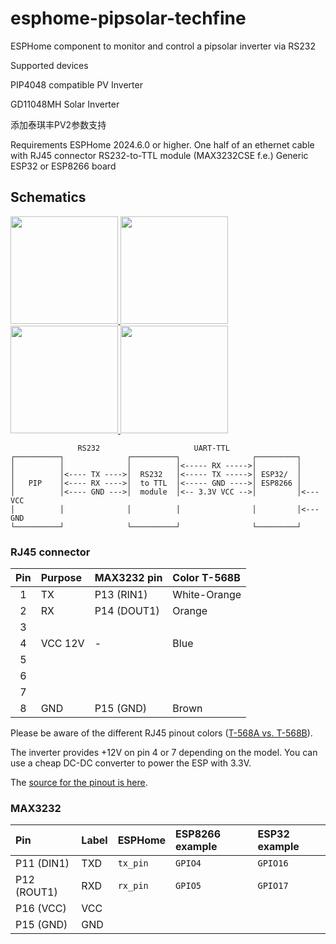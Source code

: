 # esphome-pipsolar-techfine
ESPHome component to monitor and control a pipsolar inverter via RS232

Supported devices

PIP4048 compatible PV Inverter

GD11048MH Solar Inverter

添加泰琪丰PV2参数支持

Requirements
ESPHome 2024.6.0 or higher.
One half of an ethernet cable with RJ45 connector
RS232-to-TTL module (MAX3232CSE f.e.)
Generic ESP32 or ESP8266 board

## Schematics

<a href="https://raw.githubusercontent.com/syssi/esphome-pipsolar/main/images/001.jpg" target="_blank">
  <img src="https://raw.githubusercontent.com/syssi/esphome-pipsolar/main/images/001.jpg" height="172">
</a>

<a href="https://raw.githubusercontent.com/syssi/esphome-pipsolar/main/images/002.jpg" target="_blank">
  <img src="https://raw.githubusercontent.com/syssi/esphome-pipsolar/main/images/002.jpg" height="172">
</a>

<a href="https://raw.githubusercontent.com/syssi/esphome-pipsolar/main/images/004.jpg" target="_blank">
  <img src="https://raw.githubusercontent.com/syssi/esphome-pipsolar/main/images/004.jpg" height="172">
</a>

<a href="https://raw.githubusercontent.com/syssi/esphome-pipsolar/main/images/005.jpg" target="_blank">
  <img src="https://raw.githubusercontent.com/syssi/esphome-pipsolar/main/images/005.jpg" height="172">
</a>

```
               RS232                     UART-TTL
┌──────────┐              ┌──────────┐                ┌─────────┐
│          │              │          │<----- RX ----->│         │
│          │<---- TX ---->│  RS232   │<----- TX ----->│ ESP32/  │
│   PIP    │<---- RX ---->│  to TTL  │<----- GND ---->│ ESP8266 │
│          │<---- GND --->│  module  │<-- 3.3V VCC -->│         │<--- VCC
│          │              │          │                │         │<--- GND
└──────────┘              └──────────┘                └─────────┘
```

### RJ45 connector

| Pin     | Purpose      | MAX3232 pin       | Color T-568B |
| :-----: | :----------- | :---------------- | :------------|
|    1    | TX           | P13 (RIN1)        | White-Orange |
|    2    | RX           | P14 (DOUT1)       | Orange       |
|    3    |              |                   |              |
|    4    | VCC 12V      | -                 | Blue         |
|    5    |              |                   |              |
|    6    |              |                   |              |
|    7    |              |                   |              |
|    8    | GND          | P15 (GND)         | Brown        |

Please be aware of the different RJ45 pinout colors ([T-568A vs. T-568B](images/rj45-colors-t568a-vs-t568.png)).

The inverter provides +12V on pin 4 or 7 depending on the model. You can use a cheap DC-DC converter to power the ESP with 3.3V.

The [source for the pinout is here](docs/HS_MS_MSX%20RS232%20Protocol.pdf).

### MAX3232

| Pin          | Label        | ESPHome     | ESP8266 example  | ESP32 example |
| :----------- | :----------- | :---------- | :--------------- | :------------ |
| P11 (DIN1)   | TXD          | `tx_pin`    | `GPIO4`          | `GPIO16`      |
| P12 (ROUT1)  | RXD          | `rx_pin`    | `GPIO5`          | `GPIO17`      |
| P16 (VCC)    | VCC          |             |                  |               |
| P15 (GND)    | GND          |             |                  |               |
